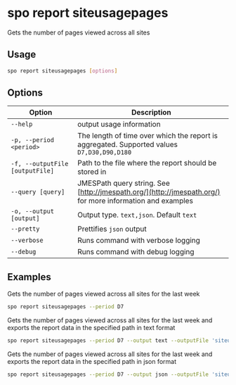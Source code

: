 # spo report siteusagepages

Gets the number of pages viewed across all sites

## Usage

```sh
spo report siteusagepages [options]
```

## Options

Option|Description
------|-----------
`--help`|output usage information
`-p, --period <period>`|The length of time over which the report is aggregated. Supported values `D7,D30,D90,D180`
`-f, --outputFile [outputFile]`|Path to the file where the report should be stored in
`--query [query]`|JMESPath query string. See [http://jmespath.org/](http://jmespath.org/) for more information and examples
`-o, --output [output]`|Output type. `text,json`. Default `text`
`--pretty`|Prettifies `json` output
`--verbose`|Runs command with verbose logging
`--debug`|Runs command with debug logging

## Examples

Gets the number of pages viewed across all sites for the last week

```sh
spo report siteusagepages --period D7
```

Gets the number of pages viewed across all sites for the last week and exports the report data in the specified path in text format

```sh
spo report siteusagepages --period D7 --output text --outputFile 'siteusagepages.txt'
```

Gets the number of pages viewed across all sites for the last week and exports the report data in the specified path in json format

```sh
spo report siteusagepages --period D7 --output json --outputFile 'siteusagepages.json'
```
